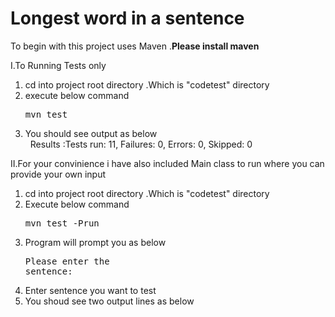 <h1> Longest word in a sentence </h1>

To begin with this project uses Maven .<b>Please install maven </b>

I.To Running Tests only
  1. cd into project root directory .Which is "codetest" directory
  2. execute below command  <pre>mvn test</pre>
  3. You should see output as below <br>
              &nbsp; Results :Tests run: 11, Failures: 0, Errors: 0, Skipped: 0
          
II.For your convinience i have also included Main class to run where you can provide your own input 
 
  1. cd into project root directory .Which is "codetest" directory
  2. Execute below command  <pre>mvn test -Prun</pre>
  3. Program will prompt you as below  <pre>Please enter the sentence:</pre>
  4. Enter sentence you want to test 
  5. You shoud see two output lines as below
  
